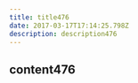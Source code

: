 ```yaml
---
title: title476
date: 2017-03-17T17:14:25.798Z
description: description476
---
```


## content476
  
